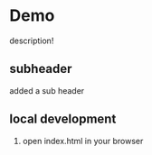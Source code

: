 # Demo

description!

## subheader

added a sub header

## local development

1. open index.html in your browser
